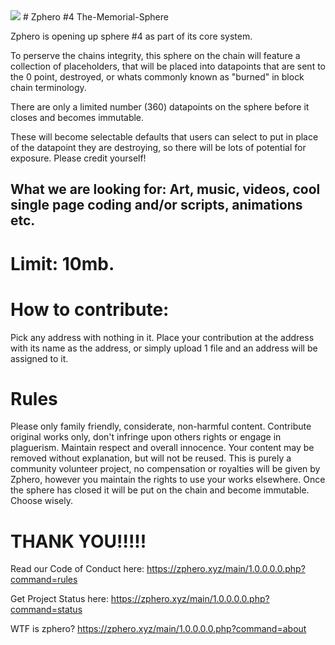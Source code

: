 <img src="https://spheredata.store/zphero-inter/ZPHEROLOGO3.png">
# Zphero #4 The-Memorial-Sphere

Zphero is opening up sphere #4 as part of its core system.

To perserve the chains integrity, this sphere on the chain will feature a collection of placeholders, that will be placed into datapoints that are sent to the 0 point, destroyed, or whats commonly known as "burned" in block chain terminology.

There are only a limited number (360) datapoints on the sphere before it closes and becomes immutable.

These will become selectable defaults that users can select to put in place of the datapoint they are destroying, so there will be lots of potential for exposure. Please credit yourself!

## What we are looking for: Art, music, videos, cool single page coding and/or scripts, animations etc.

# Limit: 10mb.

# How to contribute:

Pick any address with nothing in it. Place your contribution at the address with its name as the address, or simply upload 1 file and an address will be assigned to it.

# Rules
Please only family friendly, considerate, non-harmful content.
Contribute original works only, don't infringe upon others rights or engage in plaguerism.
Maintain respect and overall innocence.
Your content may be removed without explanation, but will not be reused.
This is purely a community volunteer project, no compensation or royalties will be given by Zphero, however you maintain the rights to use your works elsewhere.
Once the sphere has closed it will be put on the chain and become immutable. Choose wisely.

# THANK YOU!!!!!

Read our Code of Conduct here: https://zphero.xyz/main/1.0.0.0.0.php?command=rules

Get Project Status here: https://zphero.xyz/main/1.0.0.0.0.php?command=status

WTF is zphero? https://zphero.xyz/main/1.0.0.0.0.php?command=about

